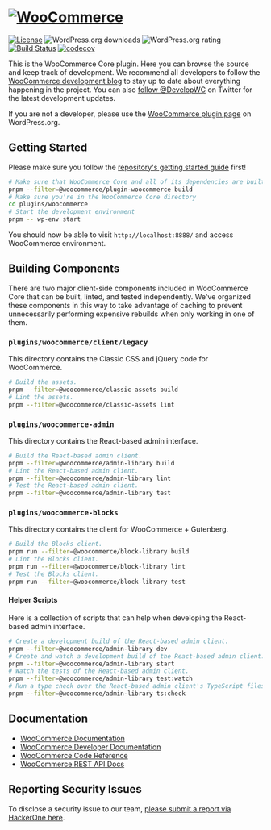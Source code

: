 # [![WooCommerce](https://woocommerce.com/wp-content/themes/woo/images/logo-woocommerce@2x.png 'WooCommerce')](https://woocommerce.com/)

[![License](https://poser.pugx.org/woocommerce/woocommerce/license 'License')](https://packagist.org/packages/woocommerce/woocommerce)
![WordPress.org downloads](https://img.shields.io/wordpress/plugin/dt/woocommerce.svg 'WordPress.org downloads')
![WordPress.org rating](https://img.shields.io/wordpress/plugin/r/woocommerce.svg 'WordPress.org rating')
[![Build Status](https://github.com/woocommerce/woocommerce/actions/workflows/ci.yml/badge.svg?branch=trunk 'Build Status')](https://github.com/woocommerce/woocommerce/actions/workflows/ci.yml)
[![codecov](https://codecov.io/gh/woocommerce/woocommerce/branch/trunk/graph/badge.svg 'codecov')](https://codecov.io/gh/woocommerce/woocommerce)

This is the WooCommerce Core plugin. Here you can browse the source and keep track of development. We recommend all developers to follow the [WooCommerce development blog](https://woocommerce.wordpress.com/) to stay up to date about everything happening in the project. You can also [follow @DevelopWC](https://twitter.com/DevelopWC) on Twitter for the latest development updates.

If you are not a developer, please use the [WooCommerce plugin page](https://wordpress.org/plugins/woocommerce/) on WordPress.org.

## Getting Started

Please make sure you follow the [repository's getting started guide](../../README.md#getting-started) first!

```bash
# Make sure that WooCommerce Core and all of its dependencies are built
pnpm --filter=@woocommerce/plugin-woocommerce build 
# Make sure you're in the WooCommerce Core directory
cd plugins/woocommerce
# Start the development environment
pnpm -- wp-env start
```

You should now be able to visit `http://localhost:8888/` and access WooCommerce environment.

## Building Components

There are two major client-side components included in WooCommerce Core that can be built, linted, and tested independently. We've organized these components
in this way to take advantage of caching to prevent unnecessarily performing expensive rebuilds when only working in one of them.

### `plugins/woocommerce/client/legacy`

This directory contains the Classic CSS and jQuery code for WooCommerce.

```bash
# Build the assets.
pnpm --filter=@woocommerce/classic-assets build 
# Lint the assets.
pnpm --filter=@woocommerce/classic-assets lint 
```

### `plugins/woocommerce-admin`

This directory contains the React-based admin interface.

```bash
# Build the React-based admin client.
pnpm --filter=@woocommerce/admin-library build 
# Lint the React-based admin client.
pnpm --filter=@woocommerce/admin-library lint 
# Test the React-based admin client.
pnpm --filter=@woocommerce/admin-library test 
```

### `plugins/woocommerce-blocks`

This directory contains the client for WooCommerce + Gutenberg.

```bash
# Build the Blocks client.
pnpm run --filter=@woocommerce/block-library build 
# Lint the Blocks client.
pnpm run --filter=@woocommerce/block-library lint 
# Test the Blocks client.
pnpm run --filter=@woocommerce/block-library test 
```

#### Helper Scripts

Here is a collection of scripts that can help when developing the React-based admin interface.

```bash
# Create a development build of the React-based admin client.
pnpm --filter=@woocommerce/admin-library dev 
# Create and watch a development build of the React-based admin client.
pnpm --filter=@woocommerce/admin-library start 
# Watch the tests of the React-based admin client.
pnpm --filter=@woocommerce/admin-library test:watch 
# Run a type check over the React-based admin client's TypeScript files.
pnpm --filter=@woocommerce/admin-library ts:check 
```

## Documentation

* [WooCommerce Documentation](https://woocommerce.com/)
* [WooCommerce Developer Documentation](https://github.com/woocommerce/woocommerce/wiki)
* [WooCommerce Code Reference](https://woocommerce.com/wc-apidocs/)
* [WooCommerce REST API Docs](https://woocommerce.github.io/woocommerce-rest-api-docs/)

## Reporting Security Issues

To disclose a security issue to our team, [please submit a report via HackerOne here](https://hackerone.com/automattic/).

